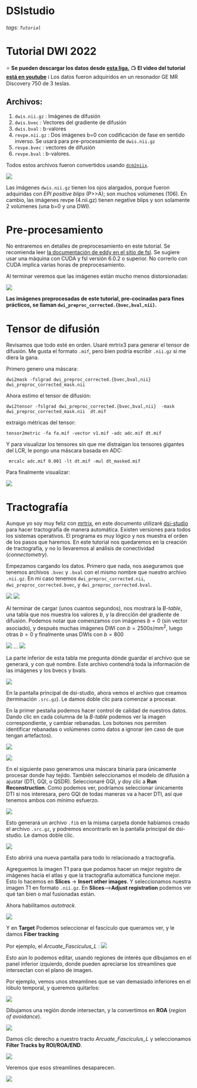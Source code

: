 DSIstudio
=========

###### tags: `Tutorial`
# Tutorial DWI 2022

:star: **Se pueden descargar los datos desde [esta liga.](https://drive.google.com/drive/folders/1Nj_ECQ0qwe4l3Mr-vdUuESGwaLifsUiM?usp=sharing)**
:tv: **El video del tutorial [está en youtube](https://youtu.be/QG6rU1RbcBQ)**
:information_source: Los datos fueron adquiridos en un resonador GE MR Discovery 750 de 3 teslas.


## Archivos:

1. `dwis.nii.gz` : Imágenes de difusión
1. `dwis.bvec`   : Vectores del gradiente de difusión
1. `dwis.bval`   : b-valores
1. `revpe.nii.gz` : Dos imágenes b=0 con codificación de fase en sentido inverso. Se usará para pre-procesamiento de `dwis.nii.gz`
1. `revpe.bvec` : vectores de difusión
1. `revpe.bval` : b-valores.

Todos estos archivos fueron convertidos usando [`dcm2niix`](https://github.com/rordenlab/dcm2niix).

![](https://i.imgur.com/FqToTEV.png)

Las imágenes `dwis.nii.gz` tienen los ojos alargados, porque fueron adquiridas con _EPI positive blips_ (P>>A); son muchos volúmenes (106). En cambio, las imágenes revpe (4.nii.gz) tienen negative blips y son solamente 2 volúmenes (una b=0 y una DWI).


# Pre-procesamiento

No entraremos en detalles de preprocesamiento en este tutorial. Se recomienda leer [la documentación de eddy en el sitio de fsl](https://fsl.fmrib.ox.ac.uk/fsl/fslwiki/topup/TopupUsersGuide). Se sugiere usar una máquina con CUDA y fsl versión 6.0.2 o superior. No correrlo con CUDA implica varias horas de preprocesamiento.

Al terminar veremos que las imágenes están mucho menos distorsionadas:

![](https://i.imgur.com/qBuEtJY.png)


**Las imágenes preprocesadas de este tutorial, pre-cocinadas para fines prácticos, se llaman `dwi_preproc_corrected.{bvec,bval,nii}`.**

# Tensor de difusión

Revisamos que todo esté en orden. Usaré mrtrix3 para generar el tensor de difusión. Me gusta el formato `.mif`, pero bien podría escribir `.nii.gz` si me diera la gana.

Primero genero una máscara:

    dwi2mask -fslgrad dwi_preproc_corrected.{bvec,bval,nii} dwi_preproc_corrected_mask.nii

Ahora estimo el tensor de difusión:

    dwi2tensor -fslgrad dwi_preproc_corrected.{bvec,bval,nii}  -mask dwi_preproc_corrected_mask.nii  dt.mif
    
extraigo métricas del tensor:

    tensor2metric -fa fa.mif -vector v1.mif -adc adc.mif dt.mif
    
Y para visualizar los tensores sin que me distraigan los tensores gigantes del LCR, le pongo una máscara basada en ADC:

     mrcalc adc.mif 0.001 -lt dt.mif -mul dt_masked.mif

Para finalmente visualizar:

![](https://i.imgur.com/tAb2zHY.jpg)


# Tractografía

Aunque yo soy muy feliz con [mrtrix](https://www.mrtrix.org/), en este documento utilizaré [dsi-studio](https://dsi-studio.labsolver.org/) para hacer tractografía de manera automática. Existen versiones para todos los sistemas operativos. El programa es muy lógico y nos muestra el orden de los pasos que haremos. En este tutorial nos quedaremos en la creación de tractografía, y no lo llevaremos al análisis de conectividad (_connectometry_).

Empezamos cargando los datos. Primero que nada, nos aseguramos que tenemos archivos `.bvec` y `.bval` con el mismo nombre que nuestro archivo `.nii.gz`. En mi caso tenemos `dwi_preproc_corrected.nii`, `dwi_preproc_corrected.bvec`, y `dwi_preproc_corrected.bval`. 

![](https://i.imgur.com/E9FNODn.png)
![](https://i.imgur.com/7rkB3e0.png)

Al terminar de cargar (unos cuantos segundos), nos mostrará la _B-table_, una tabla que nos muestra los valores $b$, y la dirección del gradiente de difusión. Podemos notar que comenzamos con imágenes $b=0$ (sin vector asociado), y después muchas imágenes DWI con $b=2500 s/mm^2$,  luego otras $b=0$ y finalmente unas DWIs con $b=800$

![](https://i.imgur.com/szy8dSQ.png)
...
![](https://i.imgur.com/zgCZJfM.png)

La parte inferior de esta tabla me pregunta dónde guardar el archivo que se generará, y con qué nombre. Este archivo contendrá toda la información de las imágenes y los bvecs y bvals.

![](https://i.imgur.com/Wps9vCw.png)

En la pantalla principal de dsi-studio, ahora vemos el archivo que creamos (terminación `.src.gz`). Le damos doble clic para comenzar a procesar.

En la primer pestaña podemos hacer control de calidad de nuestros datos. Dando clic en cada columna de la _B-table_ podemos ver la imagen correspondiente, y cambiar rebanadas. Los botones nos permiten identificar rebanadas o volúmenes como datos a ignorar (en caso de que tengan artefactos).

![](https://i.imgur.com/ZeBaQg1.png)

![](https://i.imgur.com/NrlnfNQ.png)

En el siguiente paso generamos una máscara binaria para únicamente procesar donde hay tejido. También seleccionamos el modelo de difusión a ajustar (DTI, GQI, o QSDR). Seleccionaré GQI, y doy clic a **Run Reconstruction**. Como podemos ver, podríamos seleccionar únicamente DTI si nos interesara, pero GQI de todas maneras va a hacer DTI, así que tenemos ambos con mínimo esfuerzo.


![](https://i.imgur.com/Hk6k3Nr.png)

Esto generará un archivo `.fib` en la misma carpeta donde habíamos creado el archivo `.src.gz`, y podremos encontrarlo en la pantalla principal de dsi-studio. Le damos doble clic.

![](https://i.imgur.com/eOIXyTj.png)

Esto abrirá una nueva pantalla para todo lo relacionado a tractografía.

Agreguemos la imagen T1 para que podamos hacer un mejor registro de imágenes hacia el atlas y que la tractografía automática funcione mejor. Esto lo hacemos en **Slices** -> **Insert other images**. Y seleccionamos nuestra imagen T1 en formato `.nii.gz`. En **Slices**-->**Adjust registration** podemos ver qué tan bien o mal fusionadas están.

Ahora habilitamos _autotrack_.

![](https://i.imgur.com/1fDps7f.png)

Y en **Target** Podemos seleccionar el fascículo que queramos ver, y le damos **Fiber tracking**


Por ejemplo, el _Arcuate_Fasciculus_L_ :
![](https://i.imgur.com/vzb46KZ.png)

Esto aún lo podemos editar, usando regiones de interés que dibujamos en el panel inferior izquierdo, donde pueden apreciarse los streamlines que intersectan con el plano de imagen.

Por ejemplo, vemos unos streamlines que se van demasiado inferiores en el lóbulo temporal,  y queremos quitarlos:

![](https://i.imgur.com/Ly1F1lF.png)

Dibujamos una región donde intersectan, y la convertimos en **ROA** (_region of avoidance_).

![](https://i.imgur.com/U5JBu0n.png)

Damos clic derecho a nuestro tracto _Arcuate_Fasciculus_L_ y seleccionamos **Filter Tracks by ROI/ROA/END**.

![](https://i.imgur.com/MApBwzB.png)

Veremos que esos streamlines desaparecen.

![](https://i.imgur.com/zbEWM6b.png)
